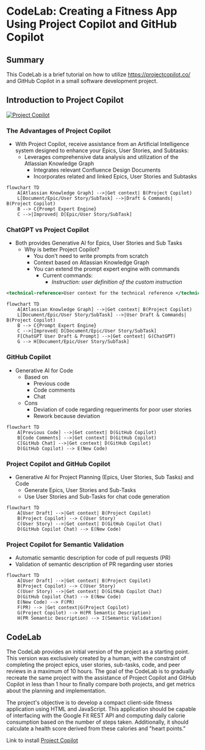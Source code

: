# CodeLab: Creating a Fitness App Using Project Copilot and GitHub Copilot
## Summary

This CodeLab is a brief tutorial on how to utilize https://projectcopilot.co/ and GitHub Copilot in a small software development project.

## Introduction to Project Copilot

[![Project Copilot](http://img.youtube.com/vi/Uj0r2KoQtzQ/0.jpg)](https://www.youtube.com/watch?v=Uj0r2KoQtzQ "Introduction to Project Copilot, an AI Assistant to Improve Project Management in Jira")


### The Advantages of Project Copilot
- With Project Copilot, receive assistance from an Artificial Intelligence system designed to enhance your Epics, User Stories, and Subtasks:
    - Leverages comprehensive data analysis and utilization of the Atlassian Knowledge Graph
        - Integrates relevant Confluence Design Documents
        - Incorporates related and linked Epics, User Stories and Subtasks
```mermaid
flowchart TD
    A[Atlassian Knowledge Graph] -->|Get context| B(Project Copilot)
    L[Document/Epic/User Story/SubTask] -->|Draft & Commands| B(Project Copilot)
    B --> C{Prompt Expert Engine}
    C -->|Improved| D[Epic/User Story/SubTask]
```

### ChatGPT vs Project Copilot 
- Both provides Generative AI for Epics, User Stories and Sub Tasks
    - Why is better Project Copilot?
        - You don't need to write prompts from scratch
        - Context based on Atlassian Knowledge Graph
        - You can extend the prompt expert engine with commands
            - Current commands:
                - _Instruction: user definition of the custom instruction_
```xml
<technical-reference>User context for the technical reference </technical-reference>
```
        
```mermaid
flowchart TD
    A[Atlassian Knowledge Graph] -->|Get context| B(Project Copilot)
    L[Document/Epic/User Story/SubTask] -->|User Draft & Commands| B(Project Copilot)
    B --> C{Prompt Expert Engine}
    C -->|Improved| D[Document/Epic/User Story/SubTask]
    F[ChatGPT User Draft & Prompt] -->|Get context| G(ChatGPT)
    G --> H[Document/Epic/User Story/SubTask]
```

### GitHub Copilot
- Generative AI for Code
    - Based on 
        - Previous code
        - Code comments
        - Chat
    - Cons
        - Deviation of code regarding requeriments for poor user stories
        - Rework because deviation
```mermaid
flowchart TD
    A[Previous Code] -->|Get context| D(GitHub Copilot)
    B[Code Comments] -->|Get context| D(GitHub Copilot)
    C[GitHub Chat] -->|Get context| D(GitHub Copilot)
    D(GitHub Copilot) --> E(New Code)
```

### Project Copilot and GitHub Copilot
- Generative AI for Project Planning (Epics, User Stories, Sub Tasks) and Code
    - Generate Epics, User Stories and Sub-Tasks
    - Use User Stories and Sub-Tasks for chat code generation
```mermaid
flowchart TD
    A[User Draft] -->|Get context| B(Project Copilot)
    B(Project Copilot) --> C(User Story)
    C(User Story) -->|Get context| D(GitHub Copilot Chat)
    D(GitHub Copilot Chat) --> E(New Code)
```

### Project Copilot for Semantic Validation
- Automatic semantic description for code of pull requests (PR)
- Validation of semantic description of PR regarding user stories
```mermaid
flowchart TD
    A[User Draft] -->|Get context| B(Project Copilot)
    B(Project Copilot) --> C(User Story)
    C(User Story) -->|Get context| D(GitHub Copilot Chat)
    D(GitHub Copilot Chat) --> E(New Code)
    E(New Code) --> F(PR)
    F(PR) --> |Get context|G(Project Copilot)
    G(Project Copilot) --> H(PR Semantic Description)
    H(PR Semantic Description) --> I(Semantic Validation)
```

## CodeLab

The CodeLab provides an initial version of the project as a starting point. This version was exclusively created by a human, with the constraint of completing the project epics, user stories, sub-tasks, code, and peer reviews in a maximum of 10 hours.
The goal of the CodeLab is to gradually recreate the same project with the assistance of Project Copilot and GitHub Copilot in less than 1 hour to finally compare both projects, and get metrics about the planning and implementation.

The project's objective is to develop a compact client-side fitness application using HTML and JavaScript. This application should be capable of interfacing with the Google Fit REST API and computing daily calorie consumption based on the number of steps taken. Additionally, it should calculate a health score derived from these calories and "heart points."

Link to install [Project Copilot](https://marketplace.atlassian.com/apps/1231554?tab=overview&hosting=cloud)



